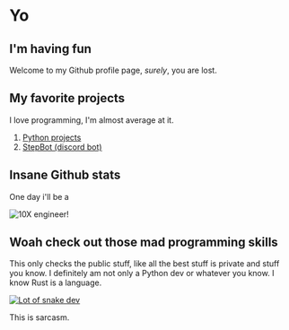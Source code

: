 # Yo
## I'm having fun 

Welcome to my Github profile page, *surely*, you are lost.

## My favorite projects

I love programming, I'm almost average at it.
1. [Python projects](https://en.wikipedia.org/wiki/Pythonidae)
2. [StepBot (discord bot)](https://github.com/grosheth/stepbot)

## Insane Github stats

One day i'll be a

<!-- ![10X engineer!](https://github-readme-stats.vercel.app/api?username=grosheth&show_icons=true&theme=dracula&rank_icon=percentile) -->

![10X engineer!](https://github-readme-stats-grosheths-projects.vercel.app/api?username=grosheth&show_icons=true&theme=dracula&rank_icon=percentile)

## Woah check out those mad programming skills

This only checks the public stuff, like all the best stuff is private and stuff you know. I definitely am not only a Python dev or whatever you know. 
I know Rust is a language.

[![Lot of snake dev](https://github-readme-stats.vercel.app/api/top-langs/?username=grosheth&theme=dracula&layout=pie)](https://github.com/grosheth/github-readme-stats)






This is sarcasm.

